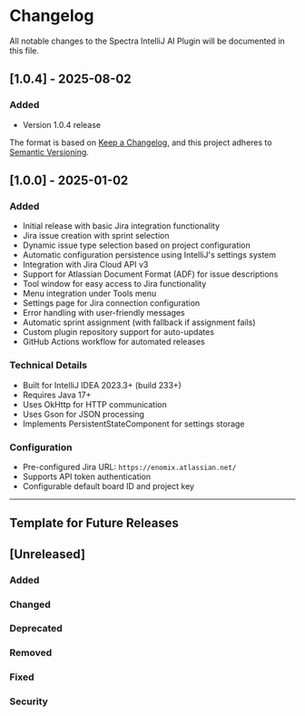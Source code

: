 # Changelog

All notable changes to the Spectra IntelliJ AI Plugin will be documented in this file.

## [1.0.4] - 2025-08-02

### Added
- Version 1.0.4 release


The format is based on [Keep a Changelog](https://keepachangelog.com/en/1.0.0/),
and this project adheres to [Semantic Versioning](https://semver.org/spec/v2.0.0.html).

## [1.0.0] - 2025-01-02

### Added
- Initial release with basic Jira integration functionality
- Jira issue creation with sprint selection
- Dynamic issue type selection based on project configuration
- Automatic configuration persistence using IntelliJ's settings system
- Integration with Jira Cloud API v3
- Support for Atlassian Document Format (ADF) for issue descriptions
- Tool window for easy access to Jira functionality
- Menu integration under Tools menu
- Settings page for Jira connection configuration
- Error handling with user-friendly messages
- Automatic sprint assignment (with fallback if assignment fails)
- Custom plugin repository support for auto-updates
- GitHub Actions workflow for automated releases

### Technical Details
- Built for IntelliJ IDEA 2023.3+ (build 233+)
- Requires Java 17+
- Uses OkHttp for HTTP communication
- Uses Gson for JSON processing
- Implements PersistentStateComponent for settings storage

### Configuration
- Pre-configured Jira URL: `https://enomix.atlassian.net/`
- Supports API token authentication
- Configurable default board ID and project key

---

## Template for Future Releases

## [Unreleased]

### Added
### Changed
### Deprecated
### Removed
### Fixed
### Security